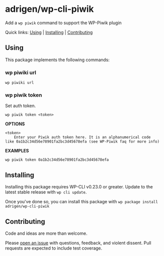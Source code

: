 adrigen/wp-cli-piwik
====================

Add a `wp piwik` command to support the WP-Piwik plugin


Quick links: [Using](#using) | [Installing](#installing) | [Contributing](#contributing)

## Using

This package implements the following commands:

### wp piwiki url



~~~
wp piwiki url 
~~~



### wp piwik token

Set auth token.

~~~
wp piwik token <token>
~~~

**OPTIONS**

	<token>
		Enter your Piwik auth token here. It is an alphanumerical code like 0a1b2c34d56e78901fa2bc3d45678efa (see WP-Piwik faq for more info)

**EXAMPLES**

    wp piwik token 0a1b2c34d56e78901fa2bc3d45678efa



## Installing

Installing this package requires WP-CLI v0.23.0 or greater. Update to the latest stable release with `wp cli update`.

Once you've done so, you can install this package with `wp package install adrigen/wp-cli-piwik`

## Contributing

Code and ideas are more than welcome.

Please [open an issue](https://github.com/adrigen/wp-cli-piwik/issues) with questions, feedback, and violent dissent. Pull requests are expected to include test coverage.
